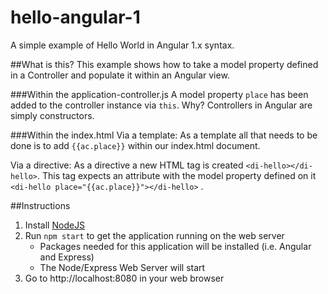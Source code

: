# hello-angular-1
A simple example of Hello World in Angular 1.x syntax.

##What is this?
This example shows how to take a model property defined in a Controller and populate it within an Angular view. 

###Within the application-controller.js
A model property `place` has been added to the controller instance via `this`. Why? Controllers in Angular are simply constructors.

###Within the index.html
Via a template: As a template all that needs to be done is to add `{{ac.place}}` within our index.html document. 

Via a directive: As a directive a new HTML tag is created `<di-hello></di-hello>`. This tag expects an attribute with the model property defined on it `<di-hello place="{{ac.place}}"></di-hello>` .

##Instructions
1. Install [NodeJS](nodejs.org)
2. Run `npm start` to get the application running on the web server
    * Packages needed for this application will be installed (i.e. Angular and Express)
    * The Node/Express Web Server will start
4. Go to http://localhost:8080 in your web browser